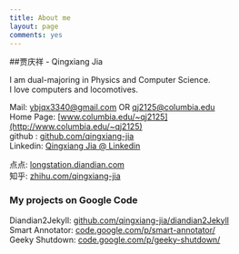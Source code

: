 ```yaml
---
title: About me
layout: page
comments: yes
---
```

  
##贾庆祥 - Qingxiang Jia

I am dual-majoring in Physics and Computer Science.  
I love computers and locomotives.

Mail: ybjqx3340@gmail.com OR qj2125@columbia.edu  
Home Page: [www.columbia.edu/~qj2125](http://www.columbia.edu/~qj2125)  
github : [github.com/qingxiang-jia](https://github.com/qingxiang-jia)  
Linkedin: [Qingxiang Jia @ Linkedin](http://www.linkedin.com/pub/qingxiang-jia/32/4a6/54/)

点点: [longstation.diandian.com](http://longstation.diandian.com)  
知乎: [zhihu.com/qingxiang-jia](http://www.zhihu.com/people/qingxiang-jia)

### My projects on Google Code

Diandian2Jekyll: [github.com/qingxiang-jia/diandian2Jekyll](https://github.com/qingxiang-jia/diandian2Jekyll)  
Smart Annotator: [code.google.com/p/smart-annotator/](https://code.google.com/p/smart-annotator/)  
Geeky Shutdown: [code.google.com/p/geeky-shutdown/](https://code.google.com/p/geeky-shutdown/)